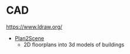 CAD
===

https://www.ldraw.org/

* [Plan2Scene](https://3dlg-hcvc.github.io/plan2scene/)
    * 2D floorplans into 3d models of buildings